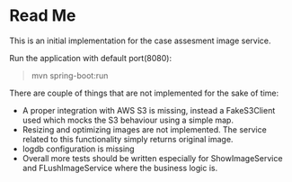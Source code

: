 # Read Me
This is an initial implementation for the case assesment image service.

Run the application with default port(8080):
> mvn spring-boot:run

There are couple of things that are not implemented for the sake of time:
- A proper integration with AWS S3 is missing, instead a FakeS3Client used which mocks the S3 behaviour using a simple map.
- Resizing and optimizing images are not implemented. The service related to this functionality simply returns original image.
- logdb configuration is missing
- Overall more tests should be written especially for ShowImageService and FLushImageService where the business logic is.